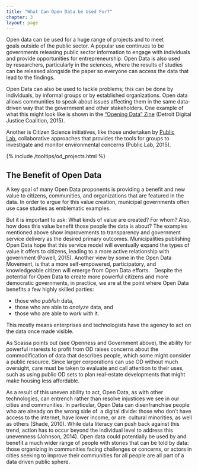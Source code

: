 ```yaml
---
title: "What Can Open Data be Used For?"
chapter: 3
layout: page
---
```


Open data can be used for a huge range of projects and to meet goals outside of the public sector. A popular use continues to be governments releasing public sector information to engage with individuals and provide opportunities for entrepreneurship. Open Data is also used by researchers, particularly in the sciences, where the results of studies can be released alongside the paper so everyone can access the data that lead to the findings.

Open Data can also be used to tackle problems; this can be done by individuals, by informal groups or by established organizations. Open data allows communities to speak about issues affecting them in the same data-driven way that the government and other stakeholders. One example of what this might look like is shown in the [“Opening Data” Zine](https://www.alliedmedia.org/news/2015/09/17/opening-data-zine-here) (Detroit Digital Justice Coalition, 2015).    

Another is Citizen Science initiatives, like those undertaken by [Public Lab](https://publiclab.org/), collaborative approaches that provides the tools for groups to investigate and monitor environmental concerns (Public Lab, 2015).

{% include /tooltips/od_projects.html %} 

## The Benefit of Open Data

A key goal of many Open Data proponents is providing a benefit and new value to citizens, communities, and organizations that are featured in the data. In order to argue for this value creation, municipal governments often use case studies as emblematic examples.

But it is important to ask: What kinds of value are created? For whom? Also, how does this value benefit those people the data is about? The examples mentioned above show improvements to transparency and government service delivery as the desired primary outcomes. Municipalities publishing Open Data hope that this service model will eventually expand the types of value it offers to citizens, leading to a more active relationship with government (Powell, 2015). Another view by some in the Open Data Movement, is that a more self-empowered, participatory, and knowledgeable citizen will emerge from Open Data efforts.
 
Despite the potential for Open Data to create more powerful citizens and more democratic governments, in practice, we are at the point where Open Data benefits a few highly skilled parties:

* those who *publish* data,  
* those who are able to *analyze* data, and
* those who are able to *work* with it.   

This mostly means enterprises and technologists have the agency to act on the data once made visible.

As Scassa points out (see Openness and Government above), the ability for powerful interests to profit from OD raises concerns about the commodification of data that describes people, which some might consider a public resource. Since larger corporations can use OD without much oversight, care must be taken to evaluate and call attention to their uses, such as using public OD sets to plan real-estate developments that might make housing less affordable.

As a result of this uneven ability to act, Open Data, as with other technologies, can entrench rather than resolve injustices we see in our cities and communities. In particular, Open Data can disenfranchise people who are already on the wrong side of  a digital divide: those who don’t have access to the internet, have lower income, or are  cultural minorities, as well as others (Shade, 2010). While data literacy can push back against this trend, action has to occur beyond the individual level to address this unevenness (Johnson, 2014). Open data could potentially be used by and benefit a much wider range of people with stories that can be told by data: those organizing in communities facing challenges or concerns, or actors in cities seeking to improve their communities for all people are all part of a data driven public sphere.
